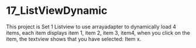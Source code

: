 # 17_ListViewDynamic
This project is Set 1 Listview to use arrayadapter to dynamically load 4 items, each item displays item 1, item 2, item 3, item4, when you click on the item, the textview shows that you have selected: Item x.
